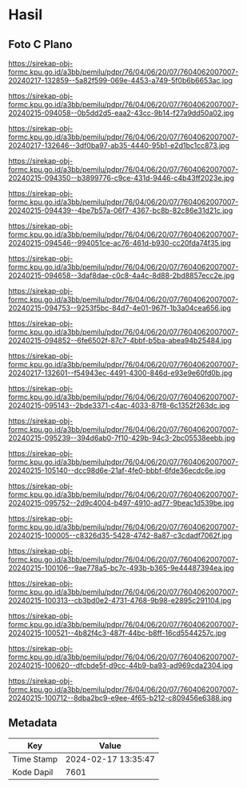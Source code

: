 # Hasil

## Foto C Plano

https://sirekap-obj-formc.kpu.go.id/a3bb/pemilu/pdpr/76/04/06/20/07/7604062007007-20240217-132859--5a82f599-069e-4453-a749-5f0b6b6653ac.jpg

https://sirekap-obj-formc.kpu.go.id/a3bb/pemilu/pdpr/76/04/06/20/07/7604062007007-20240215-094058--0b5dd2d5-eaa2-43cc-9b14-f27a9dd50a02.jpg

https://sirekap-obj-formc.kpu.go.id/a3bb/pemilu/pdpr/76/04/06/20/07/7604062007007-20240217-132646--3df0ba97-ab35-4440-95b1-e2d1bc1cc873.jpg

https://sirekap-obj-formc.kpu.go.id/a3bb/pemilu/pdpr/76/04/06/20/07/7604062007007-20240215-094350--b3899776-c9ce-431d-9446-c4b43ff2023e.jpg

https://sirekap-obj-formc.kpu.go.id/a3bb/pemilu/pdpr/76/04/06/20/07/7604062007007-20240215-094439--4be7b57a-06f7-4367-bc8b-82c86e31d21c.jpg

https://sirekap-obj-formc.kpu.go.id/a3bb/pemilu/pdpr/76/04/06/20/07/7604062007007-20240215-094546--994051ce-ac76-461d-b930-cc20fda74f35.jpg

https://sirekap-obj-formc.kpu.go.id/a3bb/pemilu/pdpr/76/04/06/20/07/7604062007007-20240215-094658--3daf8dae-c0c8-4a4c-8d88-2bd8857ecc2e.jpg

https://sirekap-obj-formc.kpu.go.id/a3bb/pemilu/pdpr/76/04/06/20/07/7604062007007-20240215-094753--9253f5bc-84d7-4e01-967f-1b3a04cea656.jpg

https://sirekap-obj-formc.kpu.go.id/a3bb/pemilu/pdpr/76/04/06/20/07/7604062007007-20240215-094852--6fe6502f-87c7-4bbf-b5ba-abea94b25484.jpg

https://sirekap-obj-formc.kpu.go.id/a3bb/pemilu/pdpr/76/04/06/20/07/7604062007007-20240217-132601--f54943ec-4491-4300-846d-e93e9e60fd0b.jpg

https://sirekap-obj-formc.kpu.go.id/a3bb/pemilu/pdpr/76/04/06/20/07/7604062007007-20240215-095143--2bde3371-c4ac-4033-87f8-6c1352f263dc.jpg

https://sirekap-obj-formc.kpu.go.id/a3bb/pemilu/pdpr/76/04/06/20/07/7604062007007-20240215-095239--394d6ab0-7f10-429b-94c3-2bc05538eebb.jpg

https://sirekap-obj-formc.kpu.go.id/a3bb/pemilu/pdpr/76/04/06/20/07/7604062007007-20240215-105140--dcc98d6e-21af-4fe0-bbbf-6fde36ecdc6e.jpg

https://sirekap-obj-formc.kpu.go.id/a3bb/pemilu/pdpr/76/04/06/20/07/7604062007007-20240215-095752--2d9c4004-b497-4910-ad77-9beac1d539be.jpg

https://sirekap-obj-formc.kpu.go.id/a3bb/pemilu/pdpr/76/04/06/20/07/7604062007007-20240215-100005--c8326d35-5428-4742-8a87-c3cdadf7062f.jpg

https://sirekap-obj-formc.kpu.go.id/a3bb/pemilu/pdpr/76/04/06/20/07/7604062007007-20240215-100106--9ae778a5-bc7c-493b-b365-9e44487394ea.jpg

https://sirekap-obj-formc.kpu.go.id/a3bb/pemilu/pdpr/76/04/06/20/07/7604062007007-20240215-100313--cb3bd0e2-4731-4768-9b98-e2895c291104.jpg

https://sirekap-obj-formc.kpu.go.id/a3bb/pemilu/pdpr/76/04/06/20/07/7604062007007-20240215-100521--4b82f4c3-487f-44bc-b8ff-16cd5544257c.jpg

https://sirekap-obj-formc.kpu.go.id/a3bb/pemilu/pdpr/76/04/06/20/07/7604062007007-20240215-100620--dfcbde5f-d9cc-44b9-ba93-ad969cda2304.jpg

https://sirekap-obj-formc.kpu.go.id/a3bb/pemilu/pdpr/76/04/06/20/07/7604062007007-20240215-100712--8dba2bc9-e9ee-4f65-b212-c809456e6388.jpg


## Metadata

| Key        | Value               |
| ---------- | ------------------- |
| Time Stamp | 2024-02-17 13:35:47 |
| Kode Dapil | 7601                |



